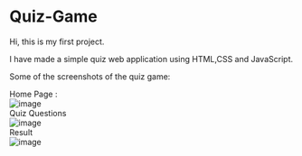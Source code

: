 # Quiz-Game

Hi, this is my first project.

I have made a simple quiz web application using HTML,CSS and JavaScript.

Some of the screenshots of the quiz game:

Home Page :
<br>
![image](https://github.com/Tarun21p/Quiz-Game/assets/127124654/4986b5d2-1b67-47dd-8db3-f7f2205c4aa7)
<br>
Quiz Questions
<br>
![image](https://github.com/Tarun21p/quiz/assets/127124654/0a91d693-b04b-4894-a494-662c66ad3e54)
<br>
Result
<br>
![image](https://github.com/Tarun21p/Quiz-Game/assets/127124654/c3ccf22e-f243-4766-a999-4bfad944fdb4)


